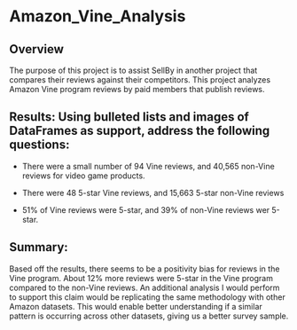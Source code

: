 # Amazon_Vine_Analysis

## Overview

The purpose of this project is to assist SellBy in another project that compares their reviews against their competitors. This project analyzes Amazon Vine program reviews by paid members that publish reviews. 

## Results: Using bulleted lists and images of DataFrames as support, address the following questions:

- There were a small number of 94 Vine reviews, and 40,565 non-Vine reviews for video game products. 

- There were 48 5-star Vine reviews, and 15,663 5-star non-Vine reviews

- 51% of Vine reviews were 5-star, and 39% of non-Vine reviews wer 5-star. 

## Summary: 

Based off the results, there seems to be a positivity bias for reviews in the Vine program. About 12% more reviews were 5-star in the Vine program compared to the non-Vine reviews. An additional analysis I would perform to support this claim would be replicating the same methodology with other Amazon datasets. This would enable better understanding if a similar pattern is occurring across other datasets, giving us a better survey sample.
